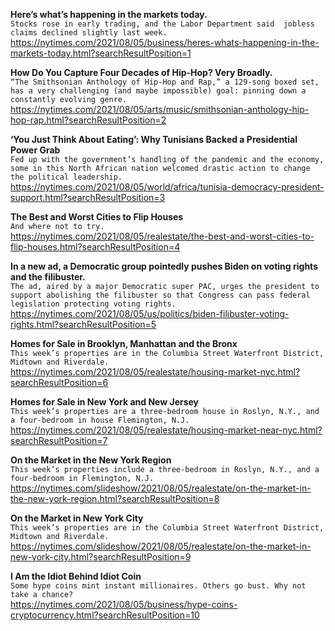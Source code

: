 **Here’s what’s happening in the markets today.**\
`Stocks rose in early trading, and the Labor Department said  jobless claims declined slightly last week.`\
https://nytimes.com/2021/08/05/business/heres-whats-happening-in-the-markets-today.html?searchResultPosition=1

**How Do You Capture Four Decades of Hip-Hop? Very Broadly.**\
`“The Smithsonian Anthology of Hip-Hop and Rap,” a 129-song boxed set, has a very challenging (and maybe impossible) goal: pinning down a constantly evolving genre.`\
https://nytimes.com/2021/08/05/arts/music/smithsonian-anthology-hip-hop-rap.html?searchResultPosition=2

**‘You Just Think About Eating’: Why Tunisians Backed a Presidential Power Grab**\
`Fed up with the government’s handling of the pandemic and the economy, some in this North African nation welcomed drastic action to change the political leadership.`\
https://nytimes.com/2021/08/05/world/africa/tunisia-democracy-president-support.html?searchResultPosition=3

**The Best and Worst Cities to Flip Houses**\
`And where not to try.`\
https://nytimes.com/2021/08/05/realestate/the-best-and-worst-cities-to-flip-houses.html?searchResultPosition=4

**In a new ad, a Democratic group pointedly pushes Biden on voting rights and the filibuster.**\
`The ad, aired by a major Democratic super PAC, urges the president to support abolishing the filibuster so that Congress can pass federal legislation protecting voting rights.`\
https://nytimes.com/2021/08/05/us/politics/biden-filibuster-voting-rights.html?searchResultPosition=5

**Homes for Sale in Brooklyn, Manhattan and the Bronx**\
`This week’s properties are in the Columbia Street Waterfront District, Midtown and Riverdale.`\
https://nytimes.com/2021/08/05/realestate/housing-market-nyc.html?searchResultPosition=6

**Homes for Sale in New York and New Jersey**\
`This week’s properties are a three-bedroom house in Roslyn, N.Y., and a four-bedroom in house Flemington, N.J.`\
https://nytimes.com/2021/08/05/realestate/housing-market-near-nyc.html?searchResultPosition=7

**On the Market in the New York Region**\
`This week’s properties include a three-bedroom in Roslyn, N.Y., and a four-bedroom in Flemington, N.J.`\
https://nytimes.com/slideshow/2021/08/05/realestate/on-the-market-in-the-new-york-region.html?searchResultPosition=8

**On the Market in New York City**\
`This week’s properties are in the Columbia Street Waterfront District, Midtown and Riverdale.`\
https://nytimes.com/slideshow/2021/08/05/realestate/on-the-market-in-new-york-city.html?searchResultPosition=9

**I Am the Idiot Behind Idiot Coin**\
`Some hype coins mint instant millionaires. Others go bust. Why not take a chance?`\
https://nytimes.com/2021/08/05/business/hype-coins-cryptocurrency.html?searchResultPosition=10

